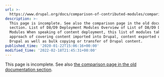 ```yaml
---
url: >-
  https://www.drupal.org/docs/comparison-of-contributed-modules/comparison-of-content-deployment-modules
description: >-
  This page is incomplete. See also the comparison page in the old documentation
  section. List of D8/D9 Deployment Modules Overview of List of D8/D9 Deployment
  Modules When speaking of content deployment, this list of modules takes the
  approach of covering content imported into Drupal, content exported out of
  Drupal as well as bulk copying or transfer of Drupal content.
published_time: '2020-01-22T15:06:16+00:00'
modified_time: '2022-02-18T21:45:31+00:00'
---
```

This page is incomplete. See also [the comparison page in the old documentation section](https://www.drupal.org/node/980186).